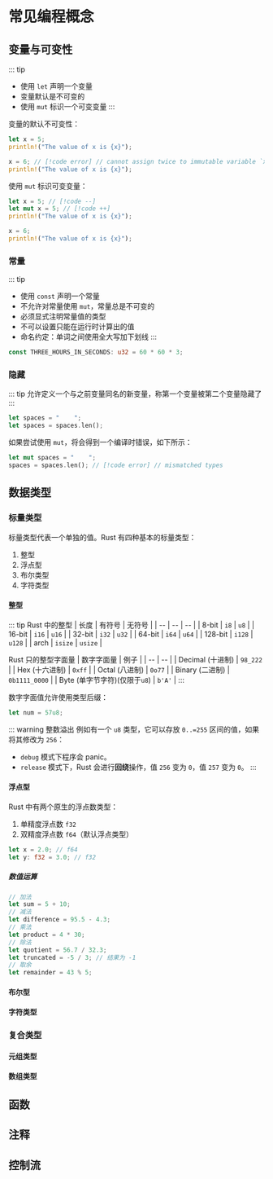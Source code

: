 # 常见编程概念

## 变量与可变性

::: tip
- 使用 `let` 声明一个变量
- 变量默认是不可变的
- 使用 `mut` 标识一个可变变量
:::

变量的默认不可变性：
```rust
let x = 5;
println!("The value of x is {x}");

x = 6; // [!code error] // cannot assign twice to immutable variable `x`
println!("The value of x is {x}");
```

使用 `mut` 标识可变变量：
```rust
let x = 5; // [!code --]
let mut x = 5; // [!code ++]
println!("The value of x is {x}");

x = 6;
println!("The value of x is {x}");
```

### 常量

::: tip
- 使用 `const` 声明一个常量
- 不允许对常量使用 `mut`，常量总是不可变的
- 必须显式注明常量值的类型
- 不可以设置只能在运行时计算出的值
- 命名约定：单词之间使用全大写加下划线
:::

```rust
const THREE_HOURS_IN_SECONDS: u32 = 60 * 60 * 3;
```

### 隐藏
::: tip
允许定义一个与之前变量同名的新变量，称第一个变量被第二个变量隐藏了
:::

```rust
let spaces = "    ";
let spaces = spaces.len();
```

如果尝试使用 `mut`，将会得到一个编译时错误，如下所示：
```rust
let mut spaces = "    ";
spaces = spaces.len(); // [!code error] // mismatched types
```

## 数据类型

### 标量类型

标量类型代表一个单独的值。Rust 有四种基本的标量类型：
1. 整型
2. 浮点型
3. 布尔类型
4. 字符类型

#### 整型

::: tip
Rust 中的整型
| 长度 | 有符号 | 无符号 |
| -- | -- | -- |
| 8-bit | `i8` | `u8` |
| 16-bit | `i16` | `u16` |
| 32-bit | `i32` | `u32` |
| 64-bit | `i64` | `u64` |
| 128-bit | `i128` | `u128` |
| arch | `isize` | `usize` |

Rust 只的整型字面量
| 数字字面量 | 例子 |
| -- | -- |
| Decimal (十进制) | `98_222` |
| Hex (十六进制) | `0xff` |
| Octal (八进制) | `0o77` |
| Binary (二进制) | `0b1111_0000` |
| Byte (单字节字符)(仅限于`u8`) | `b'A'` |
:::

数字字面值允许使用类型后缀：
```rust
let num = 57u8;
```

::: warning 整数溢出
例如有一个 `u8` 类型，它可以存放 `0..=255` 区间的值，如果将其修改为 `256`：
- `debug` 模式下程序会 panic。
- `release` 模式下，Rust 会进行**回绕**操作，值 `256` 变为 `0`，值 `257` 变为 `0`。
:::

#### 浮点型

Rust 中有两个原生的浮点数类型：
1. 单精度浮点数 `f32`
2. 双精度浮点数 `f64`（默认浮点类型）

```rust
let x = 2.0; // f64
let y: f32 = 3.0; // f32
```

##### 数值运算

```rust
// 加法
let sum = 5 + 10;
// 减法
let difference = 95.5 - 4.3;
// 乘法
let product = 4 * 30;
// 除法
let quotient = 56.7 / 32.3;
let truncated = -5 / 3; // 结果为 -1
// 取余
let remainder = 43 % 5;
```

#### 布尔型

#### 字符类型

### 复合类型

#### 元组类型

#### 数组类型

## 函数

## 注释

## 控制流
